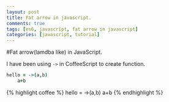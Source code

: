 ```yaml
---
layout: post
title: Fat arrow in javascript.
comments: true
tags: [es6, javascript, fat arrow in javascript]
categories: [javascript, tutorial]
---
```

#Fat arrow(lamdba like) in JavaScript.

I have been using `->` in CoffeeScript to create function.

```coffee
hello = ->(a,b)
	a+b
```

{% highlight coffee %}
hello = ->(a,b)
	a+b
{%  endhighlight %}